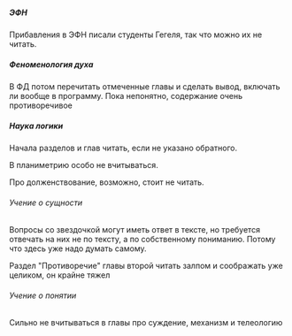 ##### ЭФН
Прибавления в ЭФН писали студенты Гегеля, так что можно их не читать.
##### Феноменология духа
В ФД потом перечитать отмеченные главы и сделать вывод, включать ли вообще в программу. Пока непонятно, содержание очень противоречивое

##### Наука логики
Начала разделов и глав читать, если не указано обратного.

В планиметрию особо не вчитываться.

Про долженствование, возможно, стоит не читать.

###### Учение о сущности
Вопросы со звездочкой могут иметь ответ в тексте, но требуется отвечать на них не по тексту, а по собственному пониманию. Потому что здесь уже надо думать самому.

Раздел "Противоречие" главы второй читать залпом и соображать уже целиком, он крайне тяжел

###### Учение о понятии
Сильно не вчитываться в главы про суждение, механизм и телеологию